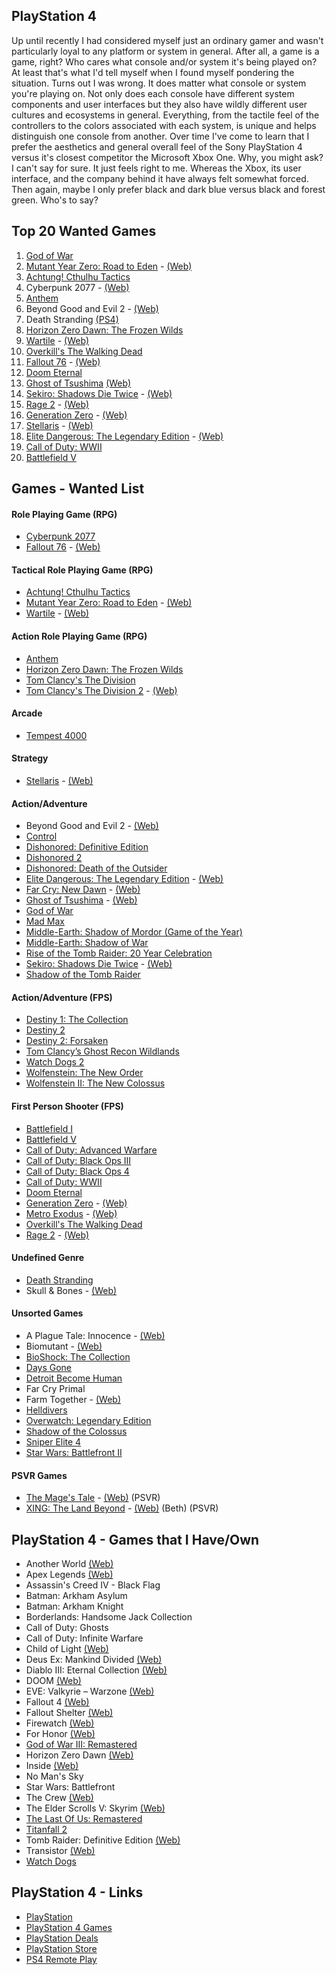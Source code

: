 ## PlayStation 4

Up until recently I had considered myself just an ordinary gamer and wasn't particularly loyal to any platform or system in general. After all, a game is a game, right? Who cares what console and/or system it's being played on? At least that's what I'd tell myself when I found myself pondering the situation. Turns out I was wrong. It does matter what console or system you're playing on. Not only does each console have different system components and user interfaces but they also have wildly different user cultures and ecosystems in general. Everything, from the tactile feel of the controllers to the colors associated with each  system, is unique and helps distinguish one console from another. Over time I've come to learn that I prefer the aesthetics and general overall feel of the Sony PlayStation 4 versus  it's closest competitor the Microsoft Xbox One. Why, you might ask? I can't say for sure. It just feels right to me. Whereas the Xbox, its user interface, and the company behind it have always felt somewhat forced. Then again, maybe I only prefer black and dark blue versus black and forest green. Who's to say?

## Top 20 Wanted Games

1. [God of War](https://www.playstation.com/en-us/games/god-of-war-ps4/)
2. [Mutant Year Zero: Road to Eden](https://www.playstation.com/en-us/games/mutant-year-zero-road-to-eden-ps4/) - [(Web)](https://www.mutantyearzero.com)
3. [Achtung! Cthulhu Tactics](https://www.playstation.com/en-us/games/achtung-cthulhu-tactics-ps4/)
4. Cyberpunk 2077 - [(Web)](https://www.cyberpunk.net/en/)
5. [Anthem](https://www.playstation.com/en-us/games/anthem-ps4/)
6. Beyond Good and Evil 2 - [(Web)](https://beyondgoodandevil.ubisoft.com/en-us/)
7. Death Stranding [(PS4)](https://www.playstation.com/en-us/games/death-stranding-ps4/)
8. [Horizon Zero Dawn: The Frozen Wilds](https://www.playstation.com/en-us/games/horizon-zero-dawn-ps4/the-frozen-wilds-dlc/)
9. [Wartile](https://www.playstation.com/en-us/games/wartile-ps4/) - [(Web)](http://www.wartile.com/) 
10. [Overkill's The Walking Dead](https://www.playstation.com/en-us/games/overkills-the-walking-dead-ps4/)
11. [Fallout 76](https://www.playstation.com/en-us/games/fallout-76-ps4/) - [(Web)](https://fallout.bethesda.net/en/games/fallout-76)
12. [Doom Eternal](https://bethesda.net/en/game/doom)
13. [Ghost of Tsushima](https://www.playstation.com/en-us/games/ghost-of-tsushima-ps4/) [(Web)](https://www.suckerpunch.com/category/games/ghost-of-tsushima/)
14. [Sekiro: Shadows Die Twice](https://www.playstation.com/en-us/games/sekiro-shadows-die-twice-ps4/) - [(Web)](https://www.sekirothegame.com/)
15. [Rage 2](https://www.playstation.com/en-us/games/rage-2-ps4/) - [(Web)](https://bethesda.net/en/game/rage2)
16. [Generation Zero](https://www.playstation.com/en-us/games/generation-zero-ps4/) - [(Web)](https://generationzero.com/en/)
17. [Stellaris](https://www.playstation.com/en-us/games/stellaris-console-edition-ps4/) - [(Web)](https://www.paradoxplaza.com/stellaris)
18. [Elite Dangerous: The Legendary Edition](https://www.playstation.com/en-us/games/elite-dangerous-ps4/) - [(Web)](https://www.elitedangerous.com/)
19. [Call of Duty: WWII](https://www.playstation.com/en-us/games/call-of-duty-wwii-ps4/)
20. [Battlefield V](https://www.playstation.com/en-us/games/battlefield-v-ps4/)

## Games - Wanted List

#### Role Playing Game (RPG)
- [Cyberpunk 2077](https://www.cyberpunk.net/en/)
- [Fallout 76](https://www.playstation.com/en-us/games/fallout-76-ps4/) - [(Web)](https://fallout.bethesda.net/en/games/fallout-76)

#### Tactical Role Playing Game (RPG)
- [Achtung! Cthulhu Tactics](https://www.playstation.com/en-us/games/achtung-cthulhu-tactics-ps4/)
- [Mutant Year Zero: Road to Eden](https://www.playstation.com/en-us/games/mutant-year-zero-road-to-eden-ps4/) - [(Web)](https://www.mutantyearzero.com)
- [Wartile](https://www.playstation.com/en-us/games/wartile-ps4/) - [(Web)](http://www.wartile.com/) 

#### Action Role Playing Game (RPG)
- [Anthem](https://www.playstation.com/en-us/games/anthem-ps4/)
- [Horizon Zero Dawn: The Frozen Wilds](https://www.playstation.com/en-us/games/horizon-zero-dawn-ps4/the-frozen-wilds-dlc/)
- [Tom Clancy's The Division](https://www.playstation.com/en-us/games/tom-clancys-the-division-ps4/)
- [Tom Clancy's The Division 2](https://www.playstation.com/en-us/games/tom-clancys-the-division-2-ps4/) - [(Web)](https://tomclancy-thedivision.ubisoft.com/game/en-us/home)

#### Arcade
- [Tempest 4000](https://www.playstation.com/en-us/games/tempest-4000-ps4/)

#### Strategy 
- [Stellaris](https://www.playstation.com/en-us/games/stellaris-console-edition-ps4/) - [(Web)](https://www.paradoxplaza.com/stellaris)

#### Action/Adventure 
- Beyond Good and Evil 2 - [(Web)](https://beyondgoodandevil.ubisoft.com/en-us/)
- [Control](https://www.playstation.com/en-us/games/control-ps4/)
- [Dishonored: Definitive Edition](https://www.playstation.com/en-us/games/dishonored-definitive-edition-ps4/)
- [Dishonored 2](https://www.playstation.com/en-us/games/dishonored-2-ps4/)
- [Dishonored: Death of the Outsider](https://www.playstation.com/en-us/games/dishonored-death-of-the-outsider-ps4/)
- [Elite Dangerous: The Legendary Edition](https://www.playstation.com/en-us/games/elite-dangerous-ps4/) - [(Web)](https://www.elitedangerous.com/)
- [Far Cry: New Dawn](https://www.playstation.com/en-us/games/far-cry-new-dawn-ps4/) - [(Web)](https://far-cry.ubisoft.com/game/en-us/home)
- [Ghost of Tsushima](https://www.playstation.com/en-us/games/ghost-of-tsushima-ps4/) - [(Web)](https://www.suckerpunch.com/category/games/ghost-of-tsushima/)
- [God of War](https://www.playstation.com/en-us/games/god-of-war-ps4/)
- [Mad Max](https://www.playstation.com/en-us/games/mad-max-ps4/)
- [Middle-Earth: Shadow of Mordor (Game of the Year)](https://www.playstation.com/en-us/games/middle-earth-shadow-of-mordor-game-of-the-year-edition-ps4/)
- [Middle-Earth: Shadow of War](https://www.playstation.com/en-us/games/middle-earth-shadow-of-war-ps4/)
- [Rise of the Tomb Raider: 20 Year Celebration](https://www.playstation.com/en-us/games/rise-of-the-tomb-raider-20-year-celebration-ps4/)
- [Sekiro: Shadows Die Twice](https://www.playstation.com/en-us/games/sekiro-shadows-die-twice-ps4/) - [(Web)](https://www.sekirothegame.com/)
- [Shadow of the Tomb Raider](https://www.playstation.com/en-us/games/shadow-of-the-tomb-raider-ps4/)

#### Action/Adventure (FPS)
- [Destiny 1: The Collection](https://www.playstation.com/en-us/games/destiny-ps4/)
- [Destiny 2](https://www.playstation.com/en-us/games/destiny-2-ps4/overview/)
- [Destiny 2: Forsaken](https://www.playstation.com/en-us/games/destiny-2-ps4/) 
- [Tom Clancy’s Ghost Recon Wildlands](https://www.playstation.com/en-us/games/tom-clancys-ghost-recon-wildlands-ps4/)
- [Watch Dogs 2](https://www.playstation.com/en-us/games/watch-dogs-2-ps4/)
- [Wolfenstein: The New Order](https://www.playstation.com/en-us/games/wolfenstein-the-new-order-ps4/)
- [Wolfenstein II: The New Colossus](https://www.playstation.com/en-us/games/wolfenstein-ii-the-new-colossus-ps4/)

#### First Person Shooter (FPS)
- [Battlefield I](https://www.playstation.com/en-us/games/battlefield-1-ps4/)
- [Battlefield V](https://www.playstation.com/en-us/games/battlefield-v-ps4/)
- [Call of Duty: Advanced Warfare](https://www.playstation.com/en-us/games/call-of-duty-advanced-warfare-ps4/)
- [Call of Duty: Black Ops III](https://www.playstation.com/en-us/games/call-of-duty-black-ops-iii-ps4/)
- [Call of Duty: Black Ops 4](https://www.playstation.com/en-us/games/call-of-duty-black-ops-4-ps4/)
- [Call of Duty: WWII](https://www.playstation.com/en-us/games/call-of-duty-wwii-ps4/)
- [Doom Eternal](https://bethesda.net/en/game/doom)
- [Generation Zero](https://www.playstation.com/en-us/games/generation-zero-ps4/) - [(Web)](https://generationzero.com/en/)
- [Metro Exodus](https://www.playstation.com/en-us/games/metro-exodus-ps4/) - [(Web)](https://www.metrothegame.com/en-us/)
- [Overkill's The Walking Dead](https://www.playstation.com/en-us/games/overkills-the-walking-dead-ps4/)
- [Rage 2](https://www.playstation.com/en-us/games/rage-2-ps4/) - [(Web)](https://bethesda.net/en/game/rage2)

#### Undefined Genre
- [Death Stranding](https://www.playstation.com/en-us/games/death-stranding-ps4/)
- Skull & Bones - [(Web)](https://skullandbones.ubisoft.com/game/en-us/home/index.aspx)

#### Unsorted Games

- A Plague Tale: Innocence - [(Web)](http://aplaguetale.com/)
- Biomutant - [(Web)](https://biomutant.com/)
- [BioShock: The Collection](https://www.playstation.com/en-us/games/bioshock-the-collection-ps4/)
- [Days Gone](https://www.playstation.com/en-us/games/days-gone-ps4/)
- [Detroit Become Human](https://www.playstation.com/en-us/games/detroit-become-human-ps4/)
- Far Cry Primal
- Farm Together - [(Web)](http://www.milkstonestudios.com/games/farm-together/)
- [Helldivers](https://www.playstation.com/en-us/games/helldivers-ps4/)
- [Overwatch: Legendary Edition](https://www.playstation.com/en-us/games/overwatch-legendary-edition-ps4/)
- [Shadow of the Colossus](https://www.playstation.com/en-us/games/shadow-of-the-colossus-ps4/)
- [Sniper Elite 4](https://www.playstation.com/en-us/games/sniper-elite-4-ps4/)
- [Star Wars: Battlefront II](https://www.playstation.com/en-us/games/star-wars-battlefront-ii-ps4/)

#### PSVR Games
- [The Mage's Tale](https://www.playstation.com/en-us/games/the-mages-tale-ps4/) - [(Web)](https://www.inxile-entertainment.com/magestale) (PSVR)
- [XING: The Land Beyond](https://www.playstation.com/en-us/games/xing-the-land-beyond-ps4/) - [(Web)](http://xingthegame.com/) (Beth) (PSVR)

## PlayStation 4 - Games that I Have/Own

- Another World [(Web)](https://www.anotherworld.fr/anotherworld_uk/)
- Apex Legends [(Web)](https://www.ea.com/games/apex-legends)
- Assassin's Creed IV - Black Flag
- Batman: Arkham Asylum
- Batman: Arkham Knight
- Borderlands: Handsome Jack Collection
- Call of Duty: Ghosts
- Call of Duty: Infinite Warfare
- Child of Light [(Web)](https://www.ubisoft.com/en-us/game/child-of-light/)
- Deus Ex: Mankind Divided [(Web)](https://deusex.square-enix-games.com/game/dx-md)
- Diablo III: Eternal Collection [(Web)](https://us.diablo3.com/en/)
- DOOM [(Web)](https://bethesda.net/en/game/doom)
- EVE: Valkyrie – Warzone [(Web)](https://www.evevalkyrie.com/)
- Fallout 4 [(Web)](https://fallout.bethesda.net/en/games/fallout-4)
- Fallout Shelter [(Web)](https://www.falloutshelter.com/)
- Firewatch [(Web)](http://www.firewatchgame.com/)
- For Honor [(Web)](https://forhonor.ubisoft.com/game/en-us/home/)
- [God of War III: Remastered](https://www.playstation.com/en-us/games/god-of-war-iii-remastered-ps4/)
- Horizon Zero Dawn [(Web)](http://HorizonZeroDawn.com)
- Inside [(Web)](https://playdead.com/games/inside/)
- No Man's Sky
- Star Wars: Battlefront
- The Crew [(Web)](https://www.ubisoft.com/en-us/game/the-crew/)
- The Elder Scrolls V: Skyrim [(Web)](https://elderscrolls.bethesda.net/en/skyrim)
- [The Last Of Us: Remastered](https://www.playstation.com/en-us/games/the-last-of-us-remastered-ps4/)
- [Titanfall 2](https://www.playstation.com/en-us/games/titanfall-2-ps4/)
- Tomb Raider: Definitive Edition [(Web)](https://crystald.com/projects/tomb-raider-definitive-edition)
- Transistor [(Web)](https://www.supergiantgames.com/games/transistor/)
- [Watch Dogs](https://www.playstation.com/en-us/games/watch-dogs-ps4/)

## PlayStation 4 - Links

- [PlayStation](https://www.playstation.com/en-us/)
- [PlayStation 4 Games](https://www.playstation.com/en-us/explore/games/ps4-games/?console=ps4)
- [PlayStation Deals](https://store.playstation.com/en-us/grid/STORE-MSF77008-WEEKLYDEALS/1)
- [PlayStation Store](https://www.playstation.com/en-us/network/store/)
- [PS4 Remote Play](https://remoteplay.dl.playstation.net/remoteplay)